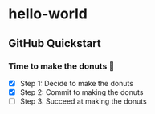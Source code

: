 # hello-world
## GitHub Quickstart

### Time to make the donuts 🍩

- [x] Step 1: Decide to make the donuts
- [x] Step 2: Commit to making the donuts
- [ ] Step 3: Succeed at making the donuts
